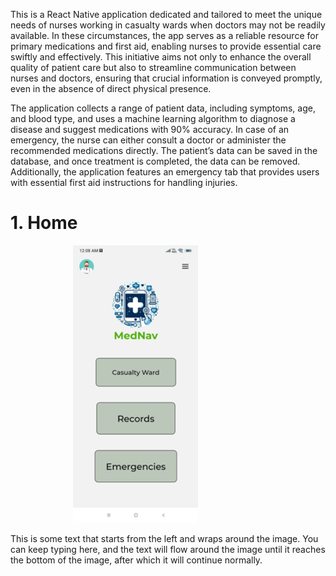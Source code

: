 This is a React Native application dedicated and tailored to meet the unique needs of nurses working in casualty wards when doctors may not be readily available. In these circumstances, the app serves as a reliable resource for primary medications and first aid, enabling nurses to provide essential care swiftly and effectively. This initiative aims not only to enhance the overall quality of patient care but also to streamline communication between nurses and doctors, ensuring that crucial information is conveyed promptly, even in the absence of direct physical presence.

The application collects a range of patient data, including symptoms, age, and blood type, and uses a machine learning algorithm to diagnose a disease and suggest medications with 90% accuracy. In case of an emergency, the nurse can either consult a doctor or administer the recommended medications directly. The patient’s data can be saved in the database, and once treatment is completed, the data can be removed. Additionally, the application features an emergency tab that provides users with essential first aid instructions for handling injuries.

# 1. Home
<img src="images/Home.png" alt="Alt text" style="align-items: right; margin-left: 100px; width: 200px;"/>

This is some text that starts from the left and wraps around the image. You can keep typing here, and the text will flow around the image until it reaches the bottom of the image, after which it will continue normally.  
